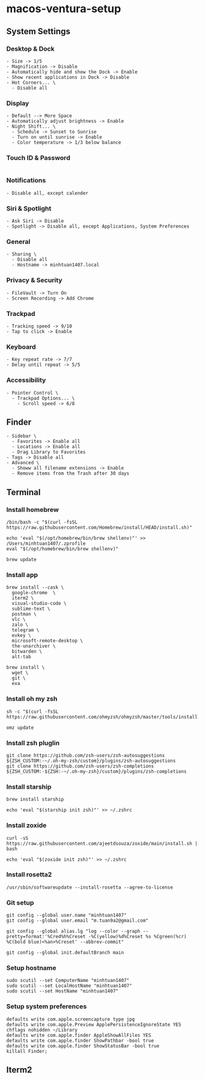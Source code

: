 # macos-ventura-setup
## System Settings
### Desktop & Dock
```
- Size -> 1/5
- Magnification -> Disable
- Automatically hide and show the Dock -> Enable
- Show recent applications in Dock -> Disable
- Hot Corners... \
  - Disable all
```
### Display
```
- Default --> More Space
- Automatically adjust brightness -> Enable
- Night Shift... \
  - Schedule -> Sunset to Sunrise
  - Turn on until sunrise -> Enable
  - Color temperature -> 1/3 below balance
```
### Touch ID & Password
```
```
### Notifications
```
- Disable all, except calender
```
### Siri & Spotlight
```
- Ask Siri -> Disable
- Spotlight -> Disable all, except Applications, System Preferences
```
### General
```
- Sharing \
  - Disable all
  - Hostname -> minhtuan1407.local
```
### Privacy & Security
```
- FileVault -> Turn On
- Screen Recording -> Add Chrome
```
### Trackpad
```
- Tracking speed -> 9/10
- Tap to click -> Enable
```
### Keyboard
```
- Key repeat rate -> 7/7
- Delay until repeat -> 5/5
```
### Accessibility
```
- Pointer Control \
  - Trackpad Options... \
    - Scroll speed -> 6/8
```

## Finder
```
- Sidebar \
  - Favorites -> Enable all
  - Locations -> Enable all
  - Drag Library to Favorites
- Tags -> Disable all
- Advanced \
  - Showw all filename extensions -> Enable
  - Remove items from the Trash after 30 days
```

## Terminal
### Install homebrew
```
/bin/bash -c "$(curl -fsSL https://raw.githubusercontent.com/Homebrew/install/HEAD/install.sh)"
```
```
echo 'eval "$(/opt/homebrew/bin/brew shellenv)"' >> /Users/minhtuan1407/.zprofile
eval "$(/opt/homebrew/bin/brew shellenv)"
```
```
brew update
```
### Install app
```
brew install --cask \
  google-chrome  \
  iterm2 \
  visual-studio-code \
  sublime-text \
  postman \
  vlc \
  zalo \
  telegram \
  evkey \
  microsoft-remote-desktop \
  the-unarchiver \
  bitwarden \
  alt-tab
```
```
brew install \
  wget \
  git \
  exa
```
### Install oh my zsh
```
sh -c "$(curl -fsSL https://raw.githubusercontent.com/ohmyzsh/ohmyzsh/master/tools/install.sh)"
```
```
omz update
```
### Install zsh pluglin
```
git clone https://github.com/zsh-users/zsh-autosuggestions ${ZSH_CUSTOM:-~/.oh-my-zsh/custom}/plugins/zsh-autosuggestions
git clone https://github.com/zsh-users/zsh-completions ${ZSH_CUSTOM:-${ZSH:-~/.oh-my-zsh}/custom}/plugins/zsh-completions
```
### Install starship
```
brew install starship
```
```
echo 'eval "$(starship init zsh)"' >> ~/.zshrc
```
### Install zoxide
```
curl -sS https://raw.githubusercontent.com/ajeetdsouza/zoxide/main/install.sh | bash
```
```
echo 'eval "$(zoxide init zsh)"' >> ~/.zshrc
```
### Install rosetta2
```
/usr/sbin/softwareupdate --install-rosetta --agree-to-license
```
### Git setup
```
git config --global user.name "minhtuan1407"
git config --global user.email "m.tuan9a2@gmail.com"
```
```
git config --global alias.lg "log --color --graph --pretty=format:'%Cred%h%Creset -%C(yellow)%d%Creset %s %Cgreen(%cr) %C(bold blue)<%an>%Creset' --abbrev-commit"
```
```
git config --global init.defaultBranch main
```
### Setup hostname
```
sudo scutil --set ComputerName "minhtuan1407"
sudo scutil --set LocalHostName "minhtuan1407"
sudo scutil --set HostName "minhtuan1407"
```
### Setup system preferences
```
defaults write com.apple.screencapture type jpg
defaults write com.apple.Preview ApplePersistenceIgnoreState YES
chflags nohidden ~/Library
defaults write com.apple.finder AppleShowAllFiles YES
defaults write com.apple.finder ShowPathbar -bool true
defaults write com.apple.finder ShowStatusBar -bool true
killall Finder;
```
## Iterm2
```

```
